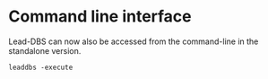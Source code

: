 # Command line interface

Lead-DBS can now also be accessed from the command-line in the standalone version.

```text
leaddbs -execute 
```

